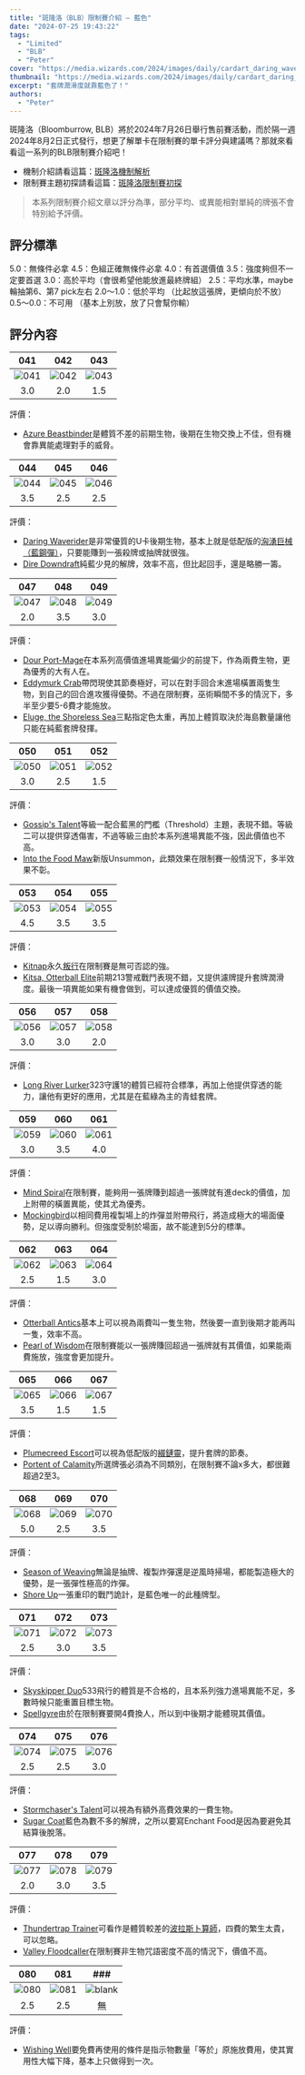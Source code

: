 ```yaml
---
title: "斑隆洛（BLB）限制賽介紹 — 藍色"
date: "2024-07-25 19:43:22"
tags:
  - "Limited"
  - "BLB"
  - "Peter"
cover: "https://media.wizards.com/2024/images/daily/cardart_daring_waverider_wisnu_tan_j78x8n8y9jpl.webp"
thumbnail: "https://media.wizards.com/2024/images/daily/cardart_daring_waverider_wisnu_tan_j78x8n8y9jpl.webp"
excerpt: "套牌潤滑度就靠藍色了！"
authors:
  - "Peter"
---
```



斑隆洛（Bloomburrow, BLB）將於2024年7月26日舉行售前賽活動，而於隔一週2024年8月2日正式發行，想更了解單卡在限制賽的單卡評分與建議嗎？那就來看看這一系列的BLB限制賽介紹吧！

- 機制介紹請看這篇：[斑隆洛機制解析](https://guildmagesforum.tw/BLB-mechanism/)
- 限制賽主題初探請看這篇：[斑隆洛限制賽初探](https://guildmagesforum.tw/BLB-Limited-Preliminary/)

> 本系列限制賽介紹文章以評分為準，部分平均、或異能相對單純的牌張不會特別給予評價。

## 評分標準

5.0：無條件必拿
4.5：色組正確無條件必拿
4.0：有首選價值 
3.5：強度夠但不一定要首選
3.0：高於平均（會很希望他能放進最終牌組）
2.5：平均水準，maybe輪抽第6、第7 pick左右
2.0～1.0：低於平均 （比起放這張牌，更傾向於不放）
0.5～0.0：不可用 （基本上別放，放了只會幫你輸）

## 評分內容

|041|042|043|
|:---:|:---:|:---:|
|![041](https://cards.scryfall.io/large/front/2/1/211af1bf-910b-41a5-b928-f378188d1871.jpg?1721426023)|![042](https://cards.scryfall.io/large/front/c/a/ca2215dd-6300-49cf-b9b2-3a840b786c31.jpg?1721426026)|![043](https://cards.scryfall.io/large/front/1/7/178bc8b2-ffa0-4549-aead-aacb3db3cf19.jpg?1721431233)|
|3.0|2.0|1.5|

評價：
 - [Azure Beastbinder](https://scryfall.com/card/blb/41)是體質不差的前期生物，後期在生物交換上不佳，但有機會靠異能處理對手的威脅。

|044|045|046|
|:---:|:---:|:---:|
|![044](https://cards.scryfall.io/large/front/1/9/19422406-0c1a-497e-bed1-708bc556491a.jpg?1721426039)|![045](https://cards.scryfall.io/large/front/8/7/8739f1ac-2e57-4b52-a7ff-cc8df5936aad.jpg?1721426047)|![046](https://cards.scryfall.io/large/front/f/1/f1931f22-974c-43ad-911e-684bf3f9995d.jpg?1721426060)|
|3.5|2.5|2.5|

評價：
 - [Daring Waverider](https://scryfall.com/card/blb/44)是非常優質的U卡後期生物，基本上就是低配版的[洶湧巨械（藍鋼彈）](https://scryfall.com/card/cmm/128)，只要能賺到一張殺牌或抽牌就很強。
 - [Dire Downdraft](https://scryfall.com/card/blb/46)純藍少見的解牌，效率不高，但比起回手，還是略勝一籌。

|047|048|049|
|:---:|:---:|:---:|
|![047](https://cards.scryfall.io/large/front/6/4/6402133e-eed1-4a46-9667-8b7a310362c1.jpg?1721426066)|![048](https://cards.scryfall.io/large/front/e/6/e6d45abe-4962-47d9-a54e-7e623ea8647c.jpg?1721426076)|![049](https://cards.scryfall.io/large/front/1/f/1f2bf6ba-cd1a-4382-9572-6dfbcf6ed0c6.jpg?1721426077)|
|2.0|3.5|3.0|

評價：
 - [Dour Port-Mage](https://scryfall.com/card/blb/47)在本系列高價值進場異能偏少的前提下，作為兩費生物，更為優秀的大有人在。
 - [Eddymurk Crab](https://scryfall.com/card/blb/48)帶閃現使其節奏極好，可以在對手回合末進場橫置兩隻生物，到自己的回合進攻獲得優勢。不過在限制賽，巫術瞬間不多的情況下，多半至少要5-6費才能施放。
 - [Eluge, the Shoreless Sea](https://scryfall.com/card/blb/49)三點指定色太重，再加上體質取決於海島數量讓他只能在純藍套牌發揮。

|050|051|052|
|:---:|:---:|:---:|
|![050](https://cards.scryfall.io/large/front/1/c/1c671eab-d1ef-4d79-94eb-8b85f0d18699.jpg?1721426087)|![051](https://cards.scryfall.io/large/front/b/2/b299889a-03d6-4659-b0e1-f0830842e40f.jpg?1721426095)|![052](https://cards.scryfall.io/large/front/5/0/50b9575a-53d9-4df7-b86c-cda021107d3f.jpg?1721426097)|
|3.0|2.5|1.5|

評價：
 - [Gossip's Talent](https://scryfall.com/card/blb/51)等級一配合藍黑的門檻（Threshold）主題，表現不錯。等級二可以提供穿透傷害，不過等級三由於本系列進場異能不強，因此價值也不高。
 - [Into the Food Maw](https://scryfall.com/card/blb/52)新版Unsummon，此類效果在限制賽一般情況下，多半效果不彰。

|053|054|055|
|:---:|:---:|:---:|
|![053](https://cards.scryfall.io/large/front/0/8/085be5d1-fd85-46d1-ad39-a8aa75a06a96.jpg?1721426110)|![054](https://cards.scryfall.io/large/front/c/8/c8ff751a-ec64-41d5-b22c-2a483ad9a9b2.jpg?1721426117)|![055](https://cards.scryfall.io/large/front/c/7/c7fb7f4f-2153-4527-8f11-adbf508d3533.jpg?1721426127)|
|4.5|3.5|3.5|

評價：
 - [Kitnap](https://scryfall.com/card/blb/47)永久[叛行](https://scryfall.com/card/m20/124/act-of-treason)在限制賽是無可否認的強。
 - [Kitsa, Otterball Elite](https://scryfall.com/card/blb/54)前期213警戒戰鬥表現不錯，又提供濾牌提升套牌潤滑度。最後一項異能如果有機會做到，可以達成優質的價值交換。

|056|057|058|
|:---:|:---:|:---:|
|![056](https://cards.scryfall.io/large/front/2/f/2f00c834-b4a9-45b8-bb3f-22c2a42314a0.jpg?1721426129)|![057](https://cards.scryfall.io/large/front/7/c/7c267719-cd03-4003-b281-e732d5e42a1e.jpg?1721426137)|![058](https://cards.scryfall.io/large/front/1/c/1c81d0fa-81a1-4f9b-a5fd-5a648fd01dea.jpg?1721426147)|
|3.0|3.0|2.0|

評價：
 - [Long River Lurker](https://scryfall.com/card/blb/57)323守護1的體質已經符合標準，再加上他提供穿透的能力，讓他有更好的應用，尤其是在藍綠為主的青蛙套牌。

|059|060|061|
|:---:|:---:|:---:|
|![059](https://cards.scryfall.io/large/front/7/e/7e24fe6a-607b-49b8-9fca-cecb1e40de7f.jpg?1721426147)|![060](https://cards.scryfall.io/large/front/a/a/aaa10f34-5bfd-4d87-8f07-58de3b0f5663.jpg?1721426158)|![061](https://cards.scryfall.io/large/front/a/d/ade32396-8841-4ba4-8852-d11146607f21.jpg?1721426167)|
|3.0|3.5|4.0|

評價：
 - [Mind Spiral](https://scryfall.com/card/blb/59)在限制賽，能夠用一張牌賺到超過一張牌就有進deck的價值，加上附帶的橫置異能，使其尤為優秀。
 - [Mockingbird](https://scryfall.com/card/blb/61)以相同費用複製場上的炸彈並附帶飛行，將造成極大的場面優勢，足以導向勝利。但強度受制於場面，故不能達到5分的標準。

|062|063|064|
|:---:|:---:|:---:|
|![062](https://cards.scryfall.io/large/front/0/9/0928e04f-2568-41e8-b603-7a25cf5f94d0.jpg?1721426168)|![063](https://cards.scryfall.io/large/front/3/f/3ff83ff7-e428-4ccc-8341-f223dab76bd1.jpg?1721426185)|![064](https://cards.scryfall.io/large/front/1/3/13cb9575-1138-4f99-8e90-0eaf00bdf4a1.jpg?1721426185)|
|2.5|1.5|3.0|

評價：
 - [Otterball Antics](https://scryfall.com/card/blb/63)基本上可以視為兩費叫一隻生物，然後要一直到後期才能再叫一隻，效率不高。
 - [Pearl of Wisdom](https://scryfall.com/card/blb/64)在限制賽能以一張牌賺回超過一張牌就有其價值，如果能兩費施放，強度會更加提升。

|065|066|067|
|:---:|:---:|:---:|
|![065](https://cards.scryfall.io/large/front/f/7/f71320ed-2f30-49ce-bcb0-19aebba3f0e8.jpg?1721426204)|![066](https://cards.scryfall.io/large/front/8/5/8599e2dd-9164-4da3-814f-adccef3b9497.jpg?1721426215)|![067](https://cards.scryfall.io/large/front/7/c/7cb7ec70-a5a4-4188-ba1a-e88b81bdbad0.jpg?1721426215)|
|3.5|1.5|1.5|

評價：
 - [Plumecreed Escort](https://scryfall.com/card/blb/65)可以視為低配版的[綴鏈靈](https://scryfall.com/card/voc/110)，提升套牌的節奏。
 - [Portent of Calamity](https://scryfall.com/card/blb/67)所選牌張必須為不同類別，在限制賽不論x多大，都很難超過2至3。

|068|069|070|
|:---:|:---:|:---:|
|![068](https://cards.scryfall.io/large/front/f/5/f5713bb4-bdd9-4253-b6b9-e590532ed773.jpg?1721426229)|![069](https://cards.scryfall.io/large/front/4/d/4dc3b49e-3674-494c-bdea-4374cefd10f4.jpg?1721426233)|![070](https://cards.scryfall.io/large/front/d/5/d5bf8cf0-419a-4dc9-9342-aad55c1af05a.jpg?1721426251)|
|5.0|2.5|3.5|

評價：
 - [Season of Weaving](https://scryfall.com/card/blb/68)無論是抽牌、複製炸彈還是逆風時掃場，都能製造極大的優勢，是一張彈性極高的炸彈。
 - [Shore Up](https://scryfall.com/card/blb/69)一張重印的戰鬥詭計，是藍色唯一的此種牌型。

|071|072|073|
|:---:|:---:|:---:|
|![071](https://cards.scryfall.io/large/front/d/6/d6844bad-ffbe-4c6e-b438-08562eccea52.jpg?1721426259)|![072](https://cards.scryfall.io/large/front/f/6/f6f6620a-1d40-429d-9a0c-aaeb62adaa71.jpg?1721426266)|![073](https://cards.scryfall.io/large/front/3/6/362ee125-35a0-46cd-a201-e6797d12d33a.jpg?1721426269)|
|2.5|3.0|3.5|

評價：
 - [Skyskipper Duo](https://scryfall.com/card/blb/71)533飛行的體質是不合格的，且本系列強力進場異能不足，多數時候只能重置目標生物。
 - [Spellgyre](https://scryfall.com/card/blb/72)由於在限制賽要開4費換人，所以到中後期才能體現其價值。

|074|075|076|
|:---:|:---:|:---:|
|![074](https://cards.scryfall.io/large/front/a/d/adbaa356-28ba-487f-930a-a957d9960ab0.jpg?1721426280)|![075](https://cards.scryfall.io/large/front/a/3/a36e682d-b43d-4e08-bf5b-70d7e924dbe5.jpg?1721426282)|![076](https://cards.scryfall.io/large/front/f/c/fcacbe71-efb0-49e1-b2d0-3ee65ec6cf8b.jpg?1721426291)|
|2.5|2.5|3.0|

評價：
 - [Stormchaser's Talent](https://scryfall.com/card/blb/75)可以視為有額外高費效果的一費生物。
 - [Sugar Coat](https://scryfall.com/card/blb/76)藍色為數不多的解牌，之所以要寫Enchant Food是因為要避免其結算後脫落。

|077|078|079|
|:---:|:---:|:---:|
|![077](https://cards.scryfall.io/large/front/4/4/44b0d83b-cc41-4f82-892c-ef6d3293228a.jpg?1721426302)|![078](https://cards.scryfall.io/large/front/9/c/9cf3af94-b7c8-415c-a5a1-d89967fd0bba.jpg?1721426312)|![079](https://cards.scryfall.io/large/front/9/0/90b12da0-f666-471d-95f5-15d8c9b31c92.jpg?1721426313)|
|2.0|3.0|3.5|

評價：
 - [Thundertrap Trainer](https://scryfall.com/card/blb/78)可看作是體質較差的[波拉斯卜算師](https://scryfall.com/card/war/41/augur-of-bolas)，四費的繁生太貴，可以忽略。
 - [Valley Floodcaller](https://scryfall.com/card/blb/79)在限制賽非生物咒語密度不高的情況下，價值不高。

|080|081|###|
|:---:|:---:|:---:|
|![080](https://cards.scryfall.io/large/front/3/5/35898b39-98e2-405b-8f18-0e054bd2c29e.jpg?1721426323)|![081](https://cards.scryfall.io/large/front/e/d/edeb20aa-b253-49b8-9947-c397a3a4002a.jpg?1721426330)|![blank](https://i.imgur.com/3V1FLMc.png)|
|2.5|2.5|無|

評價：
 - [Wishing Well](https://scryfall.com/card/blb/81)要免費再使用的條件是指示物數量「等於」原施放費用，使其實用性大幅下降，基本上只做得到一次。
